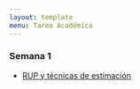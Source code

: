 ```yaml
---
layout: template
menu: Tarea Académica
---
```

### Semana 1
 * [RUP y técnicas de estimación](http://es.slideshare.net/HernanQuintanaCruz/semana1-ruptecnicasestimacion)
